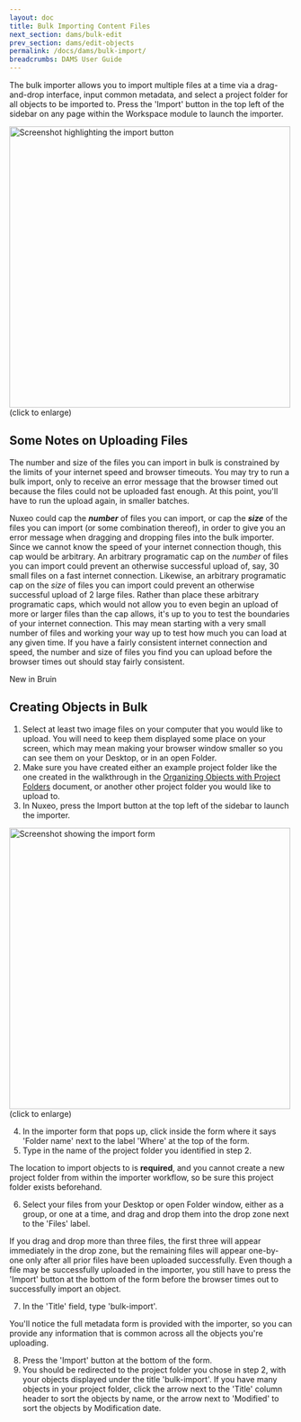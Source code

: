 ```yaml
---
layout: doc
title: Bulk Importing Content Files
next_section: dams/bulk-edit
prev_section: dams/edit-objects
permalink: /docs/dams/bulk-import/
breadcrumbs: DAMS User Guide
---
```


The bulk importer allows you to import multiple files at a time via a drag-and-drop interface, input common metadata, and select a project folder for all objects to be imported to. Press the 'Import' button in the top left of the sidebar on any page within the Workspace module to launch the importer. 

<a class="img-popup" href="{{ site.url }}{{ site.baseurl }}/images/import-button.png">
  <img src="{{ site.url }}{{ site.baseurl }}/images/import-button.png" alt="Screenshot highlighting the import button" style="width: 500px">
</a>
<br>(click to enlarge)

## Some Notes on Uploading Files

The number and size of the files you can import in bulk is constrained by the limits of your internet speed and browser timeouts. You may try to run a bulk import, only to receive an error message that the browser timed out because the files could not be uploaded fast enough. At this point, you'll have to run the upload again, in smaller batches. 

Nuxeo could cap the **_number_** of files you can import, or cap the **_size_** of the files you can import (or some combination thereof), in order to give you an error message when dragging and dropping files into the bulk importer. Since we cannot know the speed of your internet connection though, this cap would be arbitrary. An arbitrary programatic cap on the _number_ of files you can import could prevent an otherwise successful upload of, say, 30 small files on a fast internet connection. Likewise, an arbitrary programatic cap on the _size_ of files you can import could prevent an otherwise successful upload of 2 large files. Rather than place these arbitrary programatic caps, which would not allow you to even begin an upload of more or larger files than the cap allows, it's up to you to test the boundaries of your internet connection. This may mean starting with a very small number of files and working your way up to test how much you can load at any given time. If you have a fairly consistent internet connection and speed, the number and size of files you find you can upload before the browser times out should stay fairly consistent. 

<div class="walkthrough new">New in Bruin</div>

## Creating Objects in Bulk

1. Select at least two image files on your computer that you would like to upload. You will need to keep them displayed some place on your screen, which may mean making your browser window smaller so you can see them on your Desktop, or in an open Folder. 
2. Make sure you have created either an example project folder like the one created in the walkthrough in the <a href="{{ site.url }}{{ site.baseurl}}/docs/dams/organization">Organizing Objects with Project Folders</a> document, or another other project folder you would like to upload to. 
3. In Nuxeo, press the Import button at the top left of the sidebar to launch the importer. 

<a class="img-popup" href="{{ site.url }}{{ site.baseurl }}/images/import-form.png">
  <img src="{{ site.url }}{{ site.baseurl }}/images/import-form.png" alt="Screenshot showing the import form" style="width: 500px">
</a>
<br>(click to enlarge)

<ol start="4">
  <li>In the importer form that pops up, click inside the form where it says 'Folder name' next to the label 'Where' at the top of the form. </li>
  <li>Type in the name of the project folder you identified in step 2. </li>
</ol>

<div class="note"><p>The location to import objects to is <b>required</b>, and you cannot create a new project folder from within the importer workflow, so be sure this project folder exists beforehand.</p></div>

<ol start="6">
<li>Select your files from your Desktop or open Folder window, either as a group, or one at a time, and drag and drop them into the drop zone next to the 'Files' label. </li>
</ol>

<div class="note"><p>If you drag and drop more than three files, the first three will appear immediately in the drop zone, but the remaining files will appear one-by-one only after all prior files have been uploaded successfully. Even though a file may be successfully uploaded in the importer, you still have to press the 'Import' button at the bottom of the form before the browser times out to successfully import an object.</p></div>

<ol start="7"> <li>In the 'Title' field, type 'bulk-import'.</li></ol>

<div class="note"><p>You'll notice the full metadata form is provided with the importer, so you can provide any information that is common across all the objects you're uploading.</p></div>

<ol start="8">
<li>Press the 'Import' button at the bottom of the form. </li>
<li>You should be redirected to the project folder you chose in step 2, with your objects displayed under the title 'bulk-import'. If you have many objects in your project folder, click the arrow next to the 'Title' column header to sort the objects by name, or the arrow next to 'Modified' to sort the objects by Modification date.</li>
</ol>
